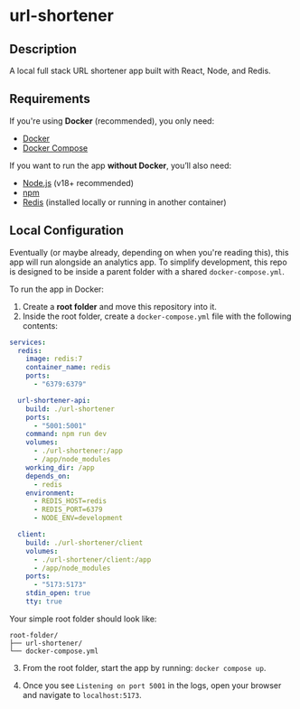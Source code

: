 # url-shortener

## Description
A local full stack URL shortener app built with React, Node, and Redis.

## Requirements
If you're using **Docker** (recommended), you only need:

- [Docker](https://www.docker.com/)
- [Docker Compose](https://docs.docker.com/compose/)

If you want to run the app **without Docker**, you’ll also need:

- [Node.js](https://nodejs.org/) (v18+ recommended)
- [npm](https://www.npmjs.com/)
- [Redis](https://redis.io/) (installed locally or running in another container)


## Local Configuration
Eventually (or maybe already, depending on when you're reading this), this app will run alongside an analytics app. To simplify development, this repo is designed to be inside a parent folder with a shared `docker-compose.yml`.

To run the app in Docker:

1. Create a **root folder** and move this repository into it.
2. Inside the root folder, create a `docker-compose.yml` file with the following contents:

```yaml
services:
  redis:
    image: redis:7
    container_name: redis
    ports:
      - "6379:6379"

  url-shortener-api:
    build: ./url-shortener
    ports:
      - "5001:5001"
    command: npm run dev
    volumes:
      - ./url-shortener:/app
      - /app/node_modules
    working_dir: /app
    depends_on:
      - redis
    environment:
      - REDIS_HOST=redis
      - REDIS_PORT=6379
      - NODE_ENV=development

  client:
    build: ./url-shortener/client
    volumes:
      - ./url-shortener/client:/app
      - /app/node_modules
    ports:
      - "5173:5173"
    stdin_open: true
    tty: true
```

Your simple root folder should look like:
```
root-folder/
├── url-shortener/
└── docker-compose.yml
```

3. From the root folder, start the app by running: `docker compose up`.

4. Once you see `Listening on port 5001` in the logs, open your browser and navigate to `localhost:5173`.
